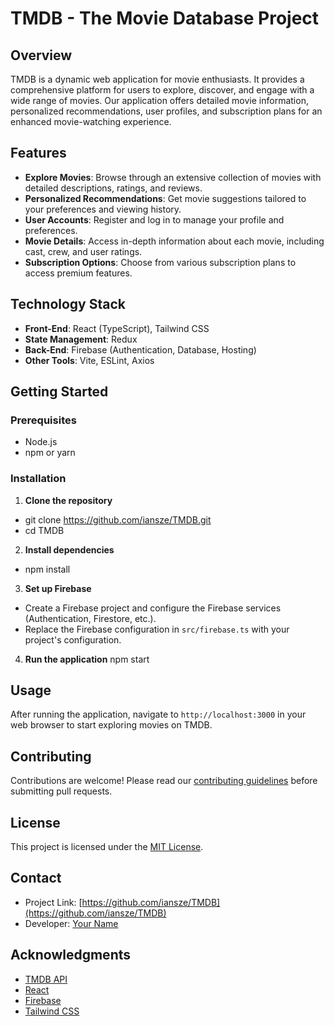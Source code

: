 # TMDB - The Movie Database Project

## Overview
TMDB is a dynamic web application for movie enthusiasts. It provides a comprehensive platform for users to explore, discover, and engage with a wide range of movies. Our application offers detailed movie information, personalized recommendations, user profiles, and subscription plans for an enhanced movie-watching experience.

## Features
- **Explore Movies**: Browse through an extensive collection of movies with detailed descriptions, ratings, and reviews.
- **Personalized Recommendations**: Get movie suggestions tailored to your preferences and viewing history.
- **User Accounts**: Register and log in to manage your profile and preferences.
- **Movie Details**: Access in-depth information about each movie, including cast, crew, and user ratings.
- **Subscription Options**: Choose from various subscription plans to access premium features.

## Technology Stack
- **Front-End**: React (TypeScript), Tailwind CSS
- **State Management**: Redux
- **Back-End**: Firebase (Authentication, Database, Hosting)
- **Other Tools**: Vite, ESLint, Axios

## Getting Started

### Prerequisites
- Node.js
- npm or yarn

### Installation
1. **Clone the repository**
- git clone https://github.com/iansze/TMDB.git
- cd TMDB
2. **Install dependencies**
- npm install
3. **Set up Firebase**
- Create a Firebase project and configure the Firebase services (Authentication, Firestore, etc.).
- Replace the Firebase configuration in `src/firebase.ts` with your project's configuration.
4. **Run the application**
npm start
## Usage
After running the application, navigate to `http://localhost:3000` in your web browser to start exploring movies on TMDB.

## Contributing
Contributions are welcome! Please read our [contributing guidelines](CONTRIBUTING.md) before submitting pull requests.

## License
This project is licensed under the [MIT License](LICENSE.md).

## Contact
- Project Link: [https://github.com/iansze/TMDB](https://github.com/iansze/TMDB)
- Developer: [Your Name](your-email@example.com)

## Acknowledgments
- [TMDB API](https://www.themoviedb.org/documentation/api)
- [React](https://reactjs.org/)
- [Firebase](https://firebase.google.com/)
- [Tailwind CSS](https://tailwindcss.com/)
